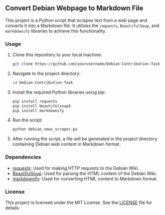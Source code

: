 ## Convert Debian Webpage to Markdown File

This project is a Python script that scrapes text from a web page and converts it into a Markdown file. It utilizes the `requests`, `BeautifulSoup`, and `markdownify` libraries to achieve this functionality.

### Usage

1. Clone this repository to your local machine:

   ```bash
   git clone https://github.com/yourusername/Debian-Contribution-Task
   ```

2. Navigate to the project directory:

   ```bash
   cd Debian-Contribution-Task
   ```

3. Install the required Python libraries using pip:

   ```bash
   pip install requests 
   pip install beautifulsoup4 
   pip install markdownify
   ```

4. Run the script:

   ```bash
   python debian_news_scraper.py
   ```

5. After running the script, a file will be generated in the project directory containing Debian web content in Markdown format.

### Dependencies

- [requests](https://pypi.org/project/requests/): Used for making HTTP requests to the Debian Wiki.
- [BeautifulSoup](https://pypi.org/project/beautifulsoup4/): Used for parsing the HTML content of the Debian Wiki.
- [markdownify](https://pypi.org/project/markdownify/): Used for converting HTML content to Markdown format.

### License

This project is licensed under the MIT License. See the [LICENSE](LICENSE) file for details.